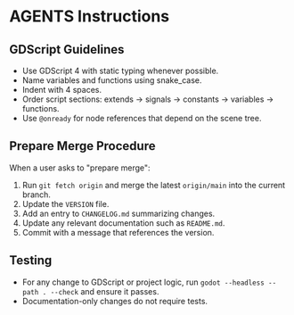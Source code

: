 # AGENTS Instructions

## GDScript Guidelines
- Use GDScript 4 with static typing whenever possible.
- Name variables and functions using snake_case.
- Indent with 4 spaces.
- Order script sections: extends -> signals -> constants -> variables -> functions.
- Use `@onready` for node references that depend on the scene tree.

## Prepare Merge Procedure
When a user asks to "prepare merge":
1. Run `git fetch origin` and merge the latest `origin/main` into the current branch.
2. Update the `VERSION` file.
3. Add an entry to `CHANGELOG.md` summarizing changes.
4. Update any relevant documentation such as `README.md`.
5. Commit with a message that references the version.

## Testing
- For any change to GDScript or project logic, run `godot --headless --path . --check` and ensure it passes.
- Documentation-only changes do not require tests.
